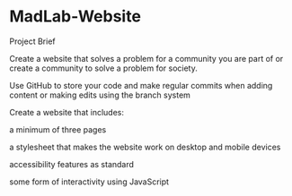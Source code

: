 # MadLab-Website

Project Brief

Create a website that solves a problem for a community you are part of or create a community to solve a problem for society.

Use GitHub to store your code and make regular commits when adding content or making edits using the branch system

Create a website that includes:

a minimum of three pages

a stylesheet that makes the website work on desktop and mobile devices

accessibility features as standard

some form of interactivity using JavaScript